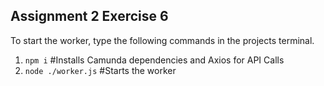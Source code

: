 ## Assignment 2 Exercise 6

To start the worker, type the following commands in the projects terminal.
1. ``npm i`` #Installs Camunda dependencies and Axios for API Calls
2. ``node ./worker.js`` #Starts the worker